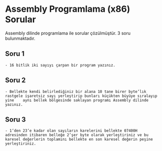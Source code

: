 # Assembly Programlama (x86) Sorular
Assembly dilinde programlama ile sorular çözülmüştür. 3 soru bulunmaktadır.

## Soru 1
    - 16 bitlik iki sayıyı çarpan bir program yazınız.


## Soru 2
    - Bellekte kendi belirlediğiniz bir alana 10 tane birer byte’lık rastgele işaretsiz sayı yerleştirip bunları küçükten büyüye sıralayıp yine    aynı bellek bölgesinde saklayan programı Assembly dilinde yazınız.  

## Soru 3
    - 1’den 23’e kadar olan sayıların karelerini bellekte 07400H adresinden itibaren belleğe 2’şer byte olarak yerleştiriniz ve bu karesel değerlerin toplamını bellekte en son karesel değerin peşine yerleştiriniz.